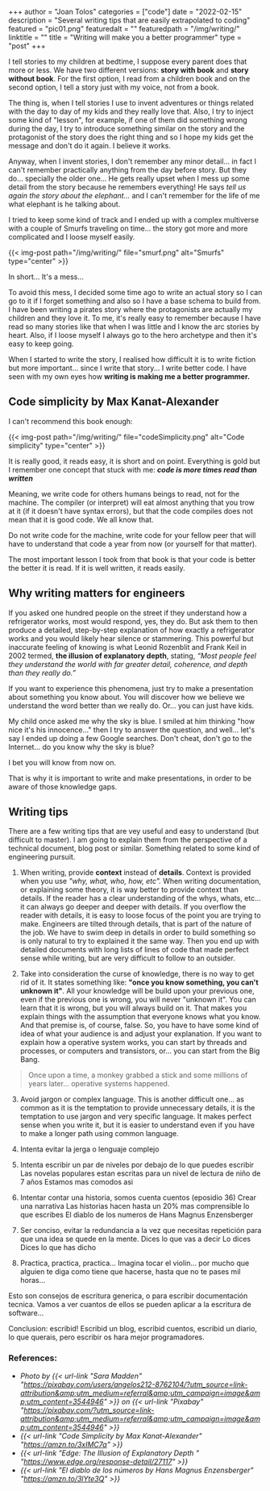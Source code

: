 +++
author = "Joan Tolos"
categories = ["code"]
date = "2022-02-15"
description = "Several writing tips that are easily extrapolated to coding"
featured = "pic01.png"
featuredalt = ""
featuredpath = "/img/writing/"
linktitle = ""
title = "Writing will make you a better programmer"
type = "post"
+++

I tell stories to my children at bedtime, I suppose every parent does that more or less. We have two different versions: **story with book** and **story without book**. For the first option, I read from a children book and on the second option, I tell a story just with my voice, not from a book.

The thing is, when I tell stories I use to invent adventures or things related with the day to day of my kids and they really love that. Also, I try to inject some kind of "lesson", for example, if one of them did something wrong during the day, I try to introduce something similar on the story and the protagonist of the story does the right thing and so I hope my kids get the message and don't do it again. I believe it works.

Anyway, when I invent stories, I don't remember any minor detail... in fact I can't remember practically anything from the day before story. But they do... specially the older one... He gets really upset when I mess up some detail from the story because he remembers everything! He says _tell us again the story about the elephant..._ and I can't remember for the life of me what elephant is he talking about.

I tried to keep some kind of track and I ended up with a complex multiverse with a couple of Smurfs traveling on time... the story got more and more complicated and I loose myself easily.

{{< img-post path="/img/writing/" file="smurf.png" alt="Smurfs" type="center" >}}

In short... It's a mess...

To avoid this mess, I decided some time ago to write an actual story so I can go to it if I forget something and also so I have a base schema to build from. I have been writing a pirates story where the protagonists are actually my children and they love it. To me, it's really easy to remember because I have read so many stories like that when I was little and I know the arc stories by heart. Also, if I loose myself I always go to the hero archetype and then it's easy to keep going.

When I started to write the story, I realised how difficult it is to write fiction but more important... since I write that story... I write better code. I have seen with my own eyes how **writing is making me a better programmer.**

## Code simplicity by Max Kanat-Alexander

I can't recommend this book enough:

{{< img-post path="/img/writing/" file="codeSimplicity.png" alt="Code simplicity" type="center" >}}

It is really good, it reads easy, it is short and on point. Everything is gold but I remember one concept that stuck with me: **_code is more times read than written_**

Meaning, we write code for others humans beings to read, not for the machine. The compiler (or interpret) will eat almost anything that you trow at it (if it doesn't have syntax errors), but that the code compiles does not mean that it is good code. We all know that.

Do not write code for the machine, write code for your fellow peer that will have to understand that code a year from now (or yourself for that matter).

The most important lesson I took from that book is that your code is better the better it is read. If it is well written, it reads easily.

## Why writing matters for engineers

If you asked one hundred people on the street if they understand how a refrigerator works, most would respond, yes, they do. But ask them to then produce a detailed, step-by-step explanation of how exactly a refrigerator works and you would likely hear silence or stammering. This powerful but inaccurate feeling of knowing is what Leonid Rozenblit and Frank Keil in 2002 termed, **the illusion of explanatory depth**, stating, _“Most people feel they understand the world with far greater detail, coherence, and depth than they really do.”_

If you want to experience this phenomena, just try to make a presentation about something you know about. You will discover how we believe we understand the word better than we really do. Or... you can just have kids.

My child once asked me why the sky is blue. I smiled at him thinking "how nice it's his innocence..." then I try to answer the question, and well... let's say I ended up doing a few Google searches. Don't cheat, don't go to the Internet... do you know why the sky is blue?

I bet you will know from now on.

That is why it is important to write and make presentations, in order to be aware of those knowledge gaps.

## Writing tips

There are a few writing tips that are vey useful and easy to understand (but difficult to master). I am going to explain them from the perspective of a technical document, blog post or similar. Something related to some kind of engineering pursuit.

1. When writing, provide **context** instead of **details**. Context is provided when you use _"why, what, who, how, etc"._ When writing documentation, or explaining some theory, it is way better to provide context than details. If the reader has a clear understanding of the whys, whats, etc... it can always go deeper and deeper with details.
If you overflow the reader with details, it is easy to loose focus of the point you are trying to make. Engineers are tilted through details, that is part of the nature of the job. We have to swim deep in details in order to build something so is only natural to try to explained it the same way. Then you end up with detailed documents with long lists of lines of code that made perfect sense while writing, but are very difficult to follow to an outsider.

2. Take into consideration the curse of knowledge, there is no way to get rid of it. It states something like: **"once you know something, you can't unknown it"**. All your knowledge will be build upon your previous one, even if the previous one is wrong, you will never "unknown it". You can learn that it is wrong, but you will always build on it.
That makes you explain things with the assumption that everyone knows what you know. And that premise is, of course, false. So, you have to have some kind of idea of what your audience is and adjust your explanation. If you want to explain how a operative system works, you can start by threads and processes, or computers and transistors, or... you can start from the Big Bang.

> Once upon a time, a monkey grabbed a stick and some millions of years later... operative systems happened.

3. Avoid jargon or complex language. This is another difficult one... as common as it is the temptation to provide unnecessary details, it is the temptation to use jargon and very specific language. It makes perfect sense when you write it, but it is easier to understand even if you have to make a longer path using common language.

2. Intenta evitar la jerga o lenguaje complejo
3. Intenta escribir un par de niveles por debajo de lo que puedes escribir
Las novelas populares estan escritas para un nivel de lectura de niño de 7 años
Estamos mas comodos asi
4. Intentar contar una historia, somos cuenta cuentos (eposidio 36)
Crear una narrativa
Las historias hacen hasta un 20% mas comprensible lo que escribes
El diablo de los numeros de Hans Magnus Enzensberger
5. Ser conciso, evitar la redundancia a la vez que necesitas repetición para que una idea se quede en la mente.
Dices lo que vas a decir
Lo dices
Dices lo que has dicho
6. Practica, practica, practica... Imagina tocar el violin... por mucho que alguien te diga como tiene que hacerse, hasta que no te pases mil horas...

Esto son consejos de escritura generica, o para escribir documentación tecnica.
Vamos a ver cuantos de ellos se pueden aplicar a la escritura de software...

Conclusion: escribid! Escribid un blog, escribid cuentos, escribid un diario, lo que querais, pero escribir os hara mejor programadores.

### References:

* _Photo by {{< url-link "Sara Madden" "https://pixabay.com/users/angelos212-8762104/?utm_source=link-attribution&amp;utm_medium=referral&amp;utm_campaign=image&amp;utm_content=3544946" >}} on {{< url-link "Pixabay" "https://pixabay.com/?utm_source=link-attribution&amp;utm_medium=referral&amp;utm_campaign=image&amp;utm_content=3544946" >}}_
* _{{< url-link "Code Simplicity by Max Kanat-Alexander" "https://amzn.to/3xIMC7a" >}}_
* _{{< url-link "Edge: The Illusion of Explanatory Depth " "https://www.edge.org/response-detail/27117" >}}_
* _{{< url-link "El diablo de los números by Hans Magnus Enzensberger" "https://amzn.to/3lYte3Q" >}}_
